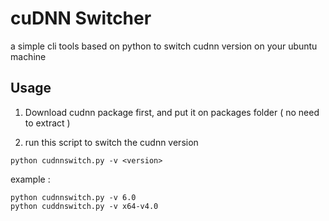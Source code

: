 # cuDNN Switcher
a simple cli tools based on python to switch cudnn version on your ubuntu machine

## Usage
1. Download cudnn package first, and put it on packages folder ( no need to extract )

2. run this script to switch the cudnn version
```console
python cudnnswitch.py -v <version> 
```
example :
```console
python cudnnswitch.py -v 6.0
python cuddnswitch.py -v x64-v4.0
```

